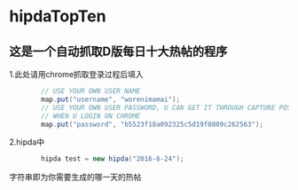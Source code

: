 # hipdaTopTen
这是一个自动抓取D版每日十大热帖的程序
---
1.此处请用chrome抓取登录过程后填入
```java
		// USE YOUR OWN USER NAME
		map.put("username", "worenimamai");
		// USE YOUR OWN USER PASSWORD, U CAN GET IT THROUGH CAPTURE POST DATA
		// WHEN U LOGIN ON CHROME
		map.put("password", "b5523f18a092325c5d19f0809c262563");
```

2.hipda中 
```java
		hipda test = new hipda("2016-6-24");
```
字符串即为你需要生成的哪一天的热帖
